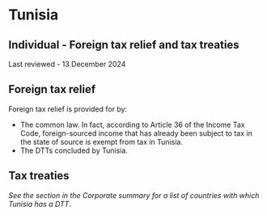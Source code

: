 # Tunisia
## Individual - Foreign tax relief and tax treaties
Last reviewed - 13 December 2024
## Foreign tax relief
Foreign tax relief is provided for by:
  * The common law. In fact, according to Article 36 of the Income Tax Code, foreign-sourced income that has already been subject to tax in the state of source is exempt from tax in Tunisia.
  * The DTTs concluded by Tunisia.


## Tax treaties
_See the section in the Corporate summary for a list of countries with which Tunisia has a DTT_.
